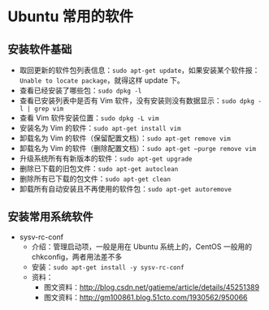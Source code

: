 # Ubuntu 常用的软件

## 安装软件基础

- 取回更新的软件包列表信息：`sudo apt-get update`，如果安装某个软件报：`Unable to locate package`，就得这样 update 下。
- 查看已经安装了哪些包：`sudo dpkg -l`
- 查看已安装列表中是否有 Vim 软件，没有安装则没有数据显示：`sudo dpkg -l | grep vim`
- 查看 Vim 软件安装位置：`sudo dpkg -L vim`
- 安装名为 Vim 的软件：`sudo apt-get install vim`
- 卸载名为 Vim 的软件（保留配置文档）：`sudo apt-get remove vim`
- 卸载名为 Vim 的软件（删除配置文档）：`sudo apt-get –purge remove vim`
- 升级系统所有有新版本的软件：`sudo apt-get upgrade`
- 删除已下载的旧包文件：`sudo apt-get autoclean`
- 删除所有已下载的包文件：`sudo apt-get clean`
- 卸载所有自动安装且不再使用的软件包：`sudo apt-get autoremove`


## 安装常用系统软件

- sysv-rc-conf
    - 介绍：管理启动项，一般是用在 Ubuntu 系统上的，CentOS 一般用的 chkconfig，两者用法差不多
    - 安装：`sudo apt-get install -y sysv-rc-conf`
    - 资料：
        - 图文资料：<http://blog.csdn.net/gatieme/article/details/45251389>
        - 图文资料：<http://gm100861.blog.51cto.com/1930562/950066>
 


